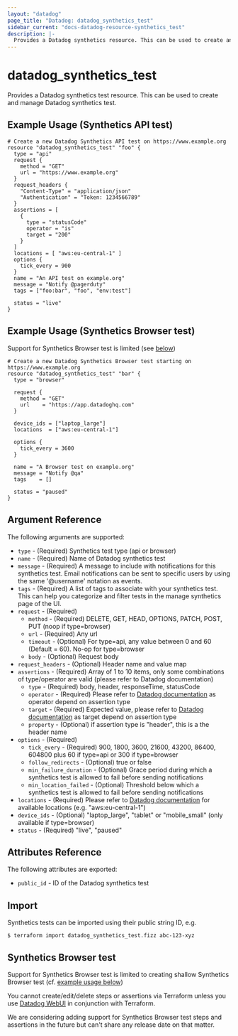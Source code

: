 ```yaml
---
layout: "datadog"
page_title: "Datadog: datadog_synthetics_test"
sidebar_current: "docs-datadog-resource-synthetics_test"
description: |-
  Provides a Datadog synthetics resource. This can be used to create and manage synthetics.
---
```


# datadog_synthetics_test

Provides a Datadog synthetics test resource. This can be used to create and manage Datadog synthetics test.

## Example Usage (Synthetics API test)

```hcl
# Create a new Datadog Synthetics API test on https://www.example.org
resource "datadog_synthetics_test" "foo" {
  type = "api"
  request {
    method = "GET"
    url = "https://www.example.org"
  }
  request_headers {
    "Content-Type" = "application/json"
    "Authentication" = "Token: 1234566789"
  }
  assertions = [
    {
      type = "statusCode"
      operator = "is"
      target = "200"
    }
  ]
  locations = [ "aws:eu-central-1" ]
  options {
    tick_every = 900
  }
  name = "An API test on example.org"
  message = "Notify @pagerduty"
  tags = ["foo:bar", "foo", "env:test"]

  status = "live"
}
```

## Example Usage (Synthetics Browser test)

Support for Synthetics Browser test is limited (see [below](#synthetics-browser-test))

```hcl
# Create a new Datadog Synthetics Browser test starting on https://www.example.org
resource "datadog_synthetics_test" "bar" {
  type = "browser"

  request {
    method = "GET"
    url    = "https://app.datadoghq.com"
  }

  device_ids = ["laptop_large"]
  locations  = ["aws:eu-central-1"]

  options {
    tick_every = 3600
  }

  name = "A Browser test on example.org"
  message = "Notify @qa"
  tags    = []

  status = "paused"
}
```

## Argument Reference

The following arguments are supported:

- `type` - (Required) Synthetics test type (api or browser)
- `name` - (Required) Name of Datadog synthetics test
- `message` - (Required) A message to include with notifications for this synthetics test.
  Email notifications can be sent to specific users by using the same '@username' notation as events.
- `tags` - (Required) A list of tags to associate with your synthetics test. This can help you categorize and filter tests in the manage synthetics page of the UI.
- `request` - (Required)
  - `method` - (Required) DELETE, GET, HEAD, OPTIONS, PATCH, POST, PUT (noop if type=browser)
  - `url` - (Required) Any url
  - `timeout` - (Optional) For type=api, any value between 0 and 60 (Default = 60). No-op for type=browser
  - `body` - (Optional) Request body
- `request_headers` - (Optional) Header name and value map
- `assertions` - (Required) Array of 1 to 10 items, only some combinations of type/operator are valid (please refer to Datadog documentation)
  - `type` - (Required) body, header, responseTime, statusCode
  - `operator` - (Required) Please refer to [Datadog documentation](https://docs.datadoghq.com/synthetics/api_test/#validation) as operator depend on assertion type
  - `target` - (Required) Expected value, please refer to [Datadog documentation](https://docs.datadoghq.com/synthetics/api_test/#validation) as target depend on assertion type
  - `property` - (Optional) if assertion type is "header", this is a the header name
- `options` - (Required)
  - `tick_every` - (Required) 900, 1800, 3600, 21600, 43200, 86400, 604800 plus 60 if type=api or 300 if type=browser
  - `follow_redirects` - (Optional) true or false
  - `min_failure_duration` - (Optional) Grace period during which a synthetics test is allowed to fail before sending notifications
  - `min_location_failed` - (Optional) Threshold below which a synthetics test is allowed to fail before sending notifications
- `locations` - (Required) Please refer to [Datadog documentation](https://docs.datadoghq.com/synthetics/api_test/#request) for available locations (e.g. "aws:eu-central-1")
- `device_ids` - (Optional) "laptop_large", "tablet" or "mobile_small" (only available if type=browser)
- `status` - (Required) "live", "paused"

## Attributes Reference

The following attributes are exported:

- `public_id` - ID of the Datadog synthetics test

## Import

Synthetics tests can be imported using their public string ID, e.g.

```
$ terraform import datadog_synthetics_test.fizz abc-123-xyz
```

## Synthetics Browser test

Support for Synthetics Browser test is limited to creating shallow Synthetics Browser test (cf. [example usage below](#example-usage-synthetics-browser-test-))

You cannot create/edit/delete steps or assertions via Terraform unless you use [Datadog WebUI](https://app.datadoghq.com/synthetics/list) in conjunction with Terraform.

We are considering adding support for Synthetics Browser test steps and assertions in the future but can't share any release date on that matter.

